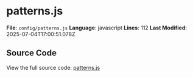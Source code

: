 # patterns.js

**File**: `config/patterns.js`
**Language**: javascript
**Lines**: 112
**Last Modified**: 2025-07-04T17:00:51.078Z

## Source Code

View the full source code: [patterns.js](config/patterns.js)

